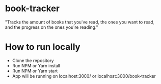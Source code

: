 # book-tracker

"Tracks the amount of books that you've read, the ones you want to read, and the progress on the ones you're reading."

# How to run locally

- Clone the repository
- Run NPM or Yarn install
- Run NPM or Yarn start
- App will be running on localhost:3000/ or localhost:3000/book-tracker
